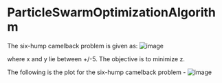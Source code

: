 # ParticleSwarmOptimizationAlgorithm

The six-hump camelback problem is given as:
![image](https://user-images.githubusercontent.com/118135114/206828409-8167d91c-f845-4761-a595-36925efb57e7.png)

where x and y lie between +/-5. The objective is to minimize z.

The following is the plot for the six-hump camelback problem -
![image](https://user-images.githubusercontent.com/118135114/206828464-38060035-d835-494a-9738-812b6c684184.png)


 
